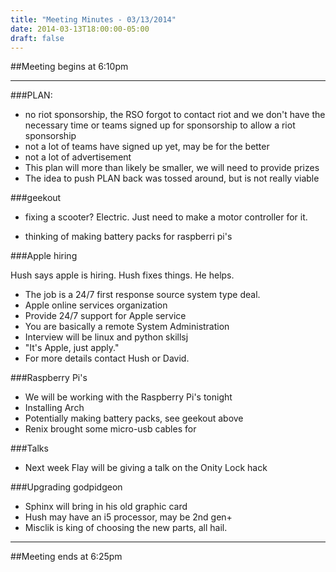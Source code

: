 ```yaml
---
title: "Meeting Minutes - 03/13/2014"
date: 2014-03-13T18:00:00-05:00
draft: false
---
```


##Meeting begins at 6:10pm

- - -

###PLAN:
* no riot sponsorship, the RSO forgot to contact riot and we don't have the necessary time or teams signed up for sponsorship to allow a riot sponsorship
* not a lot of teams have signed up yet, may be for the better
* not a lot of advertisement
* This plan will more than likely be smaller, we will need to provide prizes
* The idea to push PLAN back was tossed around, but is not really viable


###geekout
* fixing a scooter?  Electric.  Just need to make a motor controller for it.

* thinking of making battery packs for raspberri pi's

###Apple hiring

Hush says apple is hiring.  Hush fixes things.  He helps.

* The job is a 24/7 first response source system type deal.
* Apple online services organization
 * Provide 24/7 support for Apple service
 * You are basically a remote System Administration
 * Interview will be linux and python skillsj
* "It's Apple, just apply."
* For more details contact Hush or David.

###Raspberry Pi's
* We will be working with the Raspberry Pi's tonight
* Installing Arch
* Potentially making battery packs, see geekout above
* Renix brought some micro-usb cables for 

###Talks
* Next week Flay will be giving a talk on the Onity Lock hack

###Upgrading godpidgeon
* Sphinx will bring in his old graphic card
* Hush may have an i5 processor, may be 2nd gen+
* Misclik is king of choosing the new parts, all hail.

- - -

##Meeting ends at 6:25pm
